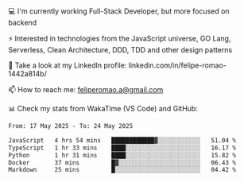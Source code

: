 💻 I'm currently working Full-Stack Developer, but more focused on backend

⚡ Interested in technologies from the JavaScript universe, GO Lang, Serverless, Clean Architecture, DDD, TDD and other design patterns

👥 Take a look at my LinkedIn profile: linkedin.com/in/felipe-romao-1442a814b/

📫 How to reach me: feliperomao.a@gmail.com

📊 Check my stats from WakaTime (VS Code) and GitHub:

<!--START_SECTION:waka-->

```txt
From: 17 May 2025 - To: 24 May 2025

JavaScript   4 hrs 54 mins   ████████████▓░░░░░░░░░░░░   51.04 %
TypeScript   1 hr 33 mins    ████░░░░░░░░░░░░░░░░░░░░░   16.17 %
Python       1 hr 31 mins    ████░░░░░░░░░░░░░░░░░░░░░   15.82 %
Docker       37 mins         █▓░░░░░░░░░░░░░░░░░░░░░░░   06.43 %
Markdown     25 mins         █░░░░░░░░░░░░░░░░░░░░░░░░   04.42 %
```

<!--END_SECTION:waka-->
